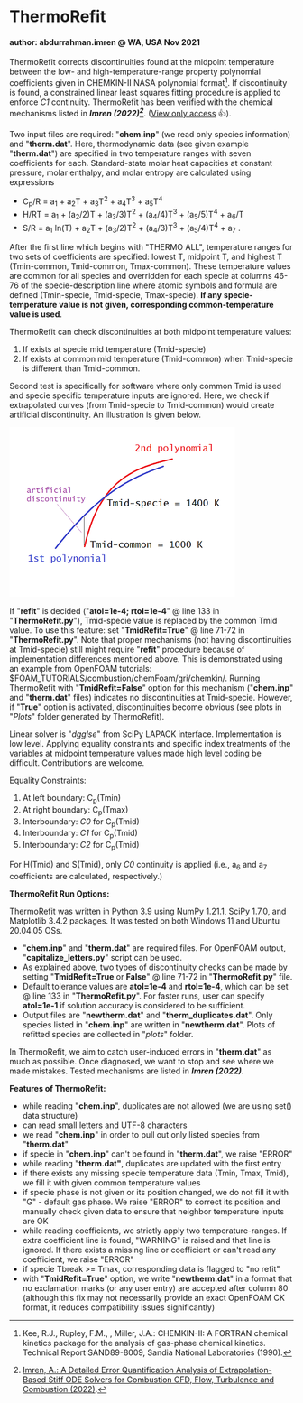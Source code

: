 # ThermoRefit
#### author: abdurrahman.imren @ WA, USA Nov 2021
ThermoRefit corrects discontinuities found at the midpoint temperature between the low- and high-temperature-range property polynomial coefficients given in CHEMKIN-II NASA polynomial format[^1]. If discontinuity is found, a constrained linear least squares fitting procedure is applied to enforce *C1* continuity. ThermoRefit has been verified with the chemical mechanisms listed in ***Imren (2022)[^2]***. ([View only access](https://rdcu.be/cVPxD) :+1:). 

Two input files are required: "**chem.inp**" (we read only species information) and "**therm.dat**".
Here, thermodynamic data (see given example "**therm.dat**") are specified in two temperature ranges with seven coefficients for each.
Standard-state molar heat capacities at constant pressure, molar enthalpy, and molar entropy
are calculated using expressions
- C<sub>p</sub>/R = a<sub>1</sub> + a<sub>2</sub>T + a<sub>3</sub>T<sup>2</sup> + a<sub>4</sub>T<sup>3</sup> + a<sub>5</sub>T<sup>4</sup>
- H/RT = a<sub>1</sub> + (a<sub>2</sub>/2)T + (a<sub>3</sub>/3)T<sup>2</sup> + (a<sub>4</sub>/4)T<sup>3</sup> + (a<sub>5</sub>/5)T<sup>4</sup> + a<sub>6</sub>/T 
- S/R = a<sub>1</sub> ln(T) + a<sub>2</sub>T + (a<sub>3</sub>/2)T<sup>2</sup> + (a<sub>4</sub>/3)T<sup>3</sup> + (a<sub>5</sub>/4)T<sup>4</sup> + a<sub>7</sub>  .

After the first line which begins with "THERMO ALL", temperature ranges for two sets of coefficients are specified:
lowest T, midpoint T, and highest T (Tmin-common, Tmid-common, Tmax-common). These temperature values are common for all
species and overridden for each specie at columns 46-76 of the specie-description line where atomic symbols and formula 
are defined (Tmin-specie, Tmid-specie, Tmax-specie). **If any specie-temperature value is not given,
corresponding common-temperature value is used**. 

ThermoRefit can check discontinuities at both midpoint temperature values:
1. If exists at specie mid temperature (Tmid-specie)
2. If exists at common mid temperature (Tmid-common)
when Tmid-specie is different than Tmid-common. 

Second test is specifically for software where only common Tmid is used and specie specific temperature inputs are ignored. 
Here, we check if extrapolated curves (from Tmid-specie to Tmid-common) would create artificial discontinuity.
An illustration is given below.

![Illustration of artifical discontinuity](/artificial_disc.png)

If "**refit**" is decided ("**atol=1e-4; rtol=1e-4**" @ line 133 in "**ThermoRefit.py**"), Tmid-specie value is replaced by the common Tmid value. To use this feature: set "**TmidRefit=True**" @ line 71-72 in "**ThermoRefit.py**". Note that proper mechanisms (not having discontinuities at Tmid-specie) still might require "**refit**" procedure because of implementation differences mentioned above.
This is demonstrated using an example from OpenFOAM tutorials: $FOAM_TUTORIALS/combustion/chemFoam/gri/chemkin/.
Running ThermoRefit with "**TmidRefit=False**" option for this mechanism ("**chem.inp**" and "**therm.dat**" files) indicates no discontinuities at Tmid-specie.
However, if "**True**" option is activated, discontinuities become obvious (see plots in "*Plots*" folder generated by ThermoRefit).


Linear solver is "*dgglse*" from SciPy LAPACK interface. Implementation is low level. Applying equality constraints and specific index treatments of the variables at midpoint temperature values made high level coding be difficult.
Contributions are welcome.

Equality Constraints:
1. At left boundary: C<sub>p</sub>(Tmin) 
2. At right boundary: C<sub>p</sub>(Tmax)
3. Interboundary: *C0* for C<sub>p</sub>(Tmid)
4. Interboundary: *C1* for C<sub>p</sub>(Tmid)
5. Interboundary: *C2* for C<sub>p</sub>(Tmid)

For H(Tmid) and S(Tmid), only *C0* continuity is applied (i.e., a<sub>6</sub> and a<sub>7</sub> coefficients are calculated, respectively.)

**ThermoRefit Run Options:**

ThermoRefit was written in Python 3.9 using NumPy 1.21.1, SciPy 1.7.0, and Matplotlib 3.4.2 packages. It was tested on both Windows 11 and Ubuntu 20.04.05 OSs.
- "**chem.inp**" and "**therm.dat**" are required files. For OpenFOAM output, "**capitalize_letters.py**" script can be used.
- As explained above, two types of discontinuity checks can be made by setting "**TmidRefit=True** or **False**" @ line 71-72 in "**ThermoRefit.py**" file.
- Default tolerance values are **atol=1e-4** and **rtol=1e-4**, which can be set @ line 133 in "**ThermoRefit.py**". For faster runs, user can specify **atol=1e-1** if solution accuracy is considered to be sufficient.
- Output files are "**newtherm.dat**" and "**therm_duplicates.dat**". Only species listed in "**chem.inp**" are written in "**newtherm.dat**". Plots of refitted species are collected in "*plots*" folder.

In ThermoRefit, we aim to catch user-induced errors in "**therm.dat**" as much as possible. Once diagnosed, we want to stop and see where we made mistakes.
Tested mechanisms are listed in ***Imren (2022)***.
  
**Features of ThermoRefit:**
- while reading "**chem.inp**", duplicates are not allowed (we are using set() data structure)
- can read small letters and UTF-8 characters
- we read "**chem.inp**" in order to pull out only listed species from "**therm.dat**" 
- if specie in "**chem.inp**" can't be found in "**therm.dat**", we raise "ERROR" 
- while reading "**therm.dat"**, duplicates are updated with the first entry
- if there exists any missing specie temperature data (Tmin, Tmax, Tmid), we fill it with given common temperature values
- if specie phase is not given or its position changed, we do not fill it with "G" - default gas phase. We raise "ERROR" to correct its position and manually check given data to ensure that neighbor temperature inputs are OK
- while reading coefficients, we strictly apply two temperature-ranges. If extra coefficient line is found, "WARNING" is raised and that line is ignored. If there exists a missing line or coefficient or can't read any coefficient, we raise "ERROR"
- if specie Tbreak >= Tmax, corresponding data is flagged to "no refit"
- with "**TmidRefit=True**" option, we write "**newtherm.dat**" in a format that no exclamation marks (or any user entry) are accepted after column 80 (although this fix may not necessarily provide an exact OpenFOAM CK format, it reduces compatibility issues significantly)
[^1]: Kee, R.J., Rupley, F.M., , Miller, J.A.: CHEMKIN-II: A FORTRAN chemical kinetics package for the
analysis of gas-phase chemical kinetics. Technical Report SAND89-8009, Sandia National Laboratories
(1990).
[^2]: [Imren, A.: A Detailed Error Quantification Analysis of Extrapolation-Based Stiff ODE
Solvers for Combustion CFD, Flow, Turbulence and Combustion (2022)](https://doi.org/10.1007/s10494-022-00369-z).
